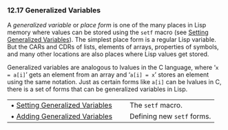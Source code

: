 

### 12.17 Generalized Variables

A *generalized variable* or *place form* is one of the many places in Lisp memory where values can be stored using the `setf` macro (see [Setting Generalized Variables](Setting-Generalized-Variables.html)). The simplest place form is a regular Lisp variable. But the CARs and CDRs of lists, elements of arrays, properties of symbols, and many other locations are also places where Lisp values get stored.

Generalized variables are analogous to lvalues in the C language, where ‘`x = a[i]`’ gets an element from an array and ‘`a[i] = x`’ stores an element using the same notation. Just as certain forms like `a[i]` can be lvalues in C, there is a set of forms that can be generalized variables in Lisp.

|                                                                       |    |                            |
| :-------------------------------------------------------------------- | -- | :------------------------- |
| • [Setting Generalized Variables](Setting-Generalized-Variables.html) |    | The `setf` macro.          |
| • [Adding Generalized Variables](Adding-Generalized-Variables.html)   |    | Defining new `setf` forms. |
